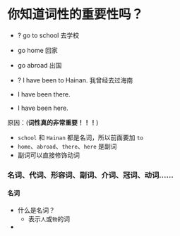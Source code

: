 # 你知道词性的重要性吗？

* ? go to school 去学校
*   go home 回家
*   go abroad 出国

* ? I have been to Hainan. 我曾经去过海南
*   I have been there.
*   I have been here.

原因：(**词性真的非常重要！！！**)
* `school` 和 `Hainan` 都是名词，所以前面要加 `to`
* `home`、`abroad`、`there`、`here` 是副词
* 副词可以直接修饰动词

### 名词、代词、形容词、副词、介词、冠词、动词……

#### 名词

* 什么是名词？
  - 表示`人`或`物`的词
* 